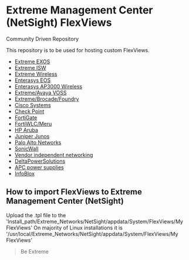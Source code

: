 # Extreme Management Center (NetSight) FlexViews 
Community Driven Repository

This repository is to be used for hosting custom FlexViews.

* [Extreme EXOS](EXOS/README.md)
* [Extreme ISW](ISW/README.md)
* [Extreme Wireless](Extreme_Wireless/README.md)
* [Enterasys EOS](EOS/README.md)
* [Enterasys AP3000 Wireless](AP3000/README.md)
* [Extreme/Avaya VOSS](Avaya/README.md)
* [Extreme/Brocade/Foundry](Foundry/README.md)
* [Cisco Systems](Cisco_Systems/README.md)
* [Check Point](CheckPoint/README.md)
* [FortiGate](FortiGate/README.md)
* [FortiWLC/Meru](Meru/README.md)
* [HP Aruba](HP_Aruba/README.md)
* [Juniper Junos](JunOS/README.md)
* [Palo Alto Networks](Palo_Alto/README.md)
* [SonicWall](SonicWall/README.md)
* [Vendor independent networking](Networking/README.md) 
* [DeltaPowerSolutions](Delta/README.md)
* [APC power supplies](APC/README.md)
* [InfoBlox](InfoBlox/README.md)

## How to import FlexViews to Extreme Management Center (NetSight)
Upload the .tpl file to the 'Install_path/Extreme_Networks/NetSight/appdata/System/FlexViews/My FlexViews'
On majority of Linux installations it is '/usr/local/Extreme_Networks/NetSight/appdata/System/FlexViews/My FlexViews'


>Be Extreme
